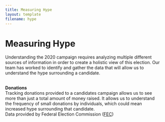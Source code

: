 ```yaml
---
title: Measuring Hype
layout: template
filename: hype
--- 
```


# Measuring Hype

Understanding the 2020 campaign requires analyzing multiple different sources of information in order to create a holistic view of this election. Our team has worked to identify and gather the data that will allow us to understand the hype surrounding a candidate. <br/>
<br/>

**Donations** <br/>
Tracking donations provided to a candidates campaign allows us to see more than just a total amount of money raised. It allows us to understand the frequency of small donations by individuals, which could mean increased hype surrounding that candidate. <br/>
Data provided by Federal Election Commission ([FEC](https://www.fec.gov/))
